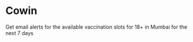# Cowin
Get email alerts for the available vaccination slots for 18+ in Mumbai for the next 7 days 
